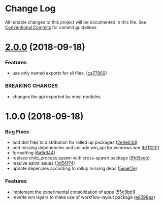 # Change Log

All notable changes to this project will be documented in this file.
See [Conventional Commits](https://conventionalcommits.org) for commit guidelines.

<a name="2.0.0"></a>
# [2.0.0](https://github.com/havardh/workflow/compare/workflow-wm-windows@1.0.0...workflow-wm-windows@2.0.0) (2018-09-18)


### Features

* use only named exports for all files. ([ca77860](https://github.com/havardh/workflow/commit/ca77860))


### BREAKING CHANGES

* changes the api exported by most modules.





<a name="1.0.0"></a>
# 1.0.0 (2018-09-18)


### Bug Fixes

* add dist files to distribution for rolled up packages ([2e4e04d](https://github.com/havardh/workflow/commit/2e4e04d))
* add missing depenencies and include win_api for windows wm ([b11123f](https://github.com/havardh/workflow/commit/b11123f))
* formatting ([6a9df44](https://github.com/havardh/workflow/commit/6a9df44))
* replace child_process.spawn with cross-spawn package ([91d9eeb](https://github.com/havardh/workflow/commit/91d9eeb))
* resolve eslint issues ([3d56f74](https://github.com/havardh/workflow/commit/3d56f74))
* update depencies according to rollup missing deps ([5eaef7e](https://github.com/havardh/workflow/commit/5eaef7e))


### Features

* implement the experimental consolidation of apps ([55c8bb1](https://github.com/havardh/workflow/commit/55c8bb1))
* rewrite wm layers to make use of workflow-layout package ([e8598ea](https://github.com/havardh/workflow/commit/e8598ea))
